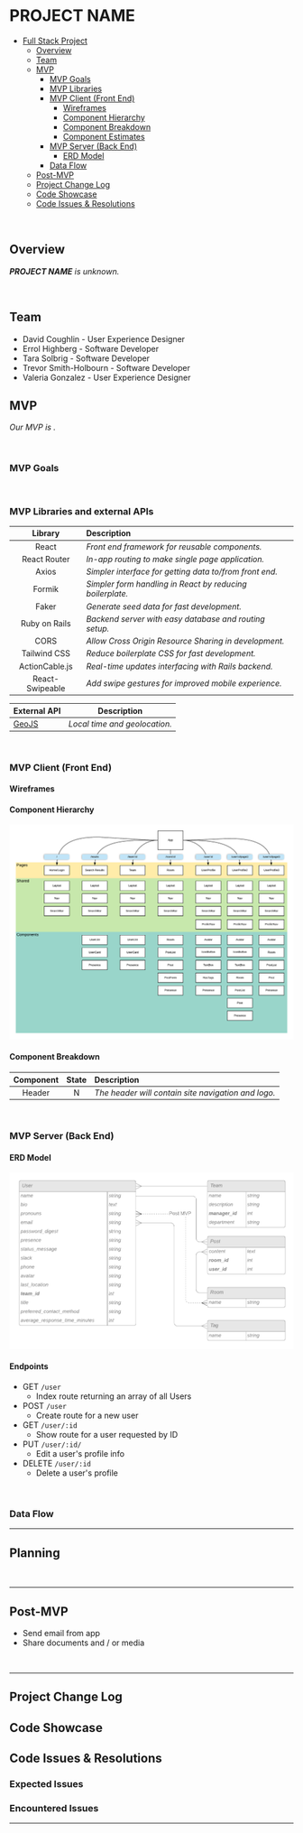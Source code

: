 # PROJECT NAME


- [Full Stack Project](#Full-Stack-Project)
  - [Overview](#Overview)
  - [Team](#Team)
  - [MVP](#MVP)
    - [MVP Goals](#MVP-Goals)
    - [MVP Libraries](#MVP-Libraries)
    - [MVP Client (Front End)](#MVP-Client-Front-End)
      - [Wireframes](#Wireframes)
      - [Component Hierarchy](#Component-Hierarchy)
      - [Component Breakdown](#Component-Breakdown)
      - [Component Estimates](#Component-Estimates)
    - [MVP Server (Back End)](#MVP-Server-Back-End)
      - [ERD Model](#ERD-Model)
    - [Data Flow](#Data-Flow)
  - [Post-MVP](#Post-MVP)
  - [Project Change Log](#Project-Change-Log)
  - [Code Showcase](#Code-Showcase)
  - [Code Issues & Resolutions](#Code-Issues--Resolutions)


<br>

## Overview

_**PROJECT NAME** is unknown._

<br>

## Team

- David Coughlin - User Experience Designer
- Errol Highberg - Software Developer
- Tara Solbrig - Software Developer
- Trevor Smith-Holbourn - Software Developer
- Valeria Gonzalez - User Experience Designer


## MVP

_Our MVP is ._

<br>

### MVP Goals


<br>

### MVP Libraries and external APIs


|     Library      | Description                                |
| :--------------: | :----------------------------------------- |
| React            | _Front end framework for reusable components._
|   React Router   | _In-app routing to make single page application._ |
|     Axios        | _Simpler interface for getting data to/from front end._ |
|      Formik      | _Simpler form handling in React by reducing boilerplate._ |
|    Faker         | _Generate seed data for fast development._          |
| Ruby on Rails    | _Backend server with easy database and routing setup._ |
| CORS             | _Allow Cross Origin Resource Sharing in development._ |
| Tailwind CSS     | _Reduce boilerplate CSS for fast development._ |
| ActionCable.js   | _Real-time updates interfacing with Rails backend._ |
| React-Swipeable  | _Add swipe gestures for improved mobile experience._ |


|  External API    | Description |
| --- | --- |
| [GeoJS](https://geojs.io) | _Local time and geolocation._ |


<br>

### MVP Client (Front End)

#### Wireframes


#### Component Hierarchy
![Component Hierarchy](./docs/component_diagram.png)


#### Component Breakdown

|  Component   | State | Description                                                      |
| :----------: | :---: | :--------------------------------------------------------------- |
|    Header    |   N   | _The header will contain site navigation and logo._|



<br>

### MVP Server (Back End)

#### ERD Model
![ERD Model](./docs/erd.png)


#### Endpoints

- GET `/user`
	- Index route returning an array of all Users
- POST `/user`
	- Create route for a new user
- GET `/user/:id`
  - Show route for a user requested by ID
- PUT `/user/:id/`
  - Edit a user's profile info
- DELETE `/user/:id`
  - Delete a user's profile

<br>

### Data Flow

***

## Planning
<br>

***

## Post-MVP

- Send email from app
- Share documents and / or media


<br>

***

## Project Change Log



## Code Showcase



## Code Issues & Resolutions

### Expected Issues



### Encountered Issues



***
